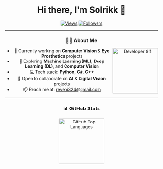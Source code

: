 <div align="center">

# Hi there, I'm Solrikk 👋

[![Views](https://komarev.com/ghpvc/?username=solrikk&color=blue&style=flat&label=Views)](https://github.com/solrikk)
[![Followers](https://img.shields.io/github/followers/solrikk?style=flat&color=blue)](https://github.com/solrikk)

---

### 👨‍💻 About Me

<img align="right" width="150" src="https://raw.githubusercontent.com/TheDudeThatCode/TheDudeThatCode/master/Assets/Developer.gif" alt="Developer Gif"/>

- 🔭 Currently working on **Computer Vision** & **Eye Prosthetics** projects  
- 🌱 Exploring **Machine Learning (ML)**, **Deep Learning (DL)**, and **Computer Vision**  
- 💻 Tech stack: **Python**, **C#**, **C++**  
- 👯 Open to collaborate on **AI** & **Digital Vision** projects  
- 📫 Reach me at: [reveni324@gmail.com](mailto:reveni324@gmail.com)

---

### 📊 GitHub Stats

<img height="150" src="https://github-readme-stats.vercel.app/api/top-langs/?username=solrikk&layout=compact&theme=tokyonight&hide_border=true" alt="GitHub Top Languages"/>

</div>
